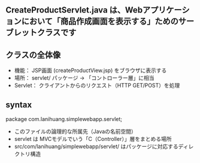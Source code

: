 ## CreateProductServlet.java は、Webアプリケーションにおいて「商品作成画面を表示する」ためのサーブレットクラスです
## クラスの全体像
- 機能： JSP画面 (createProductView.jsp) をブラウザに表示する
- 場所： servlet/ パッケージ → 「コントローラー層」に相当
- Servlet： クライアントからのリクエスト（HTTP GET/POST）を処理

## syntax

package com.lanihuang.simplewebapp.servlet;
- このファイルの論理的な所属先（Javaの名前空間）
- servlet は MVCモデルでいう「C（Controller）」層をまとめる場所
- src/com/lanihuang/simplewebapp/servlet/ はパッケージに対応するディレクトリ構造
